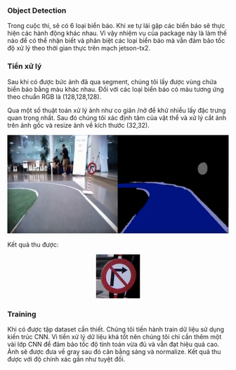 ### Object Detection
Trong cuộc thi, sẽ có 6 loại biển báo. Khi xe tự lái gặp các biển báo sẽ thực hiện các hành động khác nhau. 
Vì vậy nhiệm vụ của package này là làm thế nào để có thể nhận biết và phân biệt các loại biển báo mà vẫn đảm bảo tốc độ xử lý theo thời gian thực trên mạch jetson-tx2. 

### Tiền xử lý
Sau khi có được bức ảnh đã qua segment, chúng tôi lấy được vùng chứa biển báo bằng màu khác nhau. Đối với các loại biển báo có  màu tương ứng theo chuẩn RGB là (128,128,128). 

Qua một số thuật toán xử  lý ảnh như co giãn /nở để khử nhiễu lấy đặc trưng quan trọng nhất. Sau đó chúng tôi xác định tâm của vật thể  và xử lý cắt ảnh trên ảnh gốc và resize ảnh về kích thước (32,32).

<center>
<img src="../images/sign_segment.png" alt="Cover"/>
</center>

Kết quả thu được:
<center>
<img src="../images/sign_original.png" alt="Cover"/>
</center>

### Training 
Khi có được tập dataset cần thiết. Chúng tôi tiến hành train  dữ liệu sử dụng kiến trúc CNN. Vì tiền xử lý dữ liệu khá tốt nên chúng tôi chỉ cần thêm một vài lớp CNN để đảm bảo tốc độ tính toán vừa đủ và vẫn đạt hiệu quả cao. 
Ảnh sẽ được đưa về gray sau đó cân bằng sáng và normalize. Kết quả thu được với độ chính xác gần như tuyệt đối.
